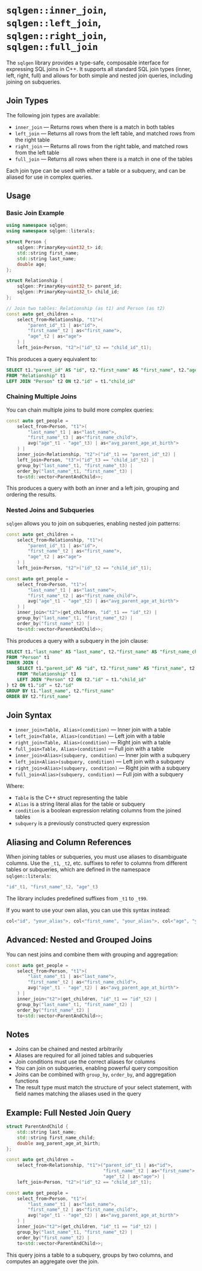 # `sqlgen::inner_join`, `sqlgen::left_join`, `sqlgen::right_join`, `sqlgen::full_join`

The `sqlgen` library provides a type-safe, composable interface for expressing SQL joins in C++. It supports all standard SQL join types (inner, left, right, full) and allows for both simple and nested join queries, including joining on subqueries.

## Join Types

The following join types are available:

- `inner_join` — Returns rows when there is a match in both tables
- `left_join` — Returns all rows from the left table, and matched rows from the right table
- `right_join` — Returns all rows from the right table, and matched rows from the left table
- `full_join` — Returns all rows when there is a match in one of the tables

Each join type can be used with either a table or a subquery, and can be aliased for use in complex queries.

## Usage

### Basic Join Example

```cpp
using namespace sqlgen;
using namespace sqlgen::literals;

struct Person {
    sqlgen::PrimaryKey<uint32_t> id;
    std::string first_name;
    std::string last_name;
    double age;
};

struct Relationship {
    sqlgen::PrimaryKey<uint32_t> parent_id;
    sqlgen::PrimaryKey<uint32_t> child_id;
};

// Join two tables: Relationship (as t1) and Person (as t2)
const auto get_children =
    select_from<Relationship, "t1">(
        "parent_id"_t1 | as<"id">,
        "first_name"_t2 | as<"first_name">,
        "age"_t2 | as<"age">
    ) |
    left_join<Person, "t2">("id"_t2 == "child_id"_t1);
```

This produces a query equivalent to:

```sql
SELECT t1."parent_id" AS "id", t2."first_name" AS "first_name", t2."age" AS "age"
FROM "Relationship" t1
LEFT JOIN "Person" t2 ON t2."id" = t1."child_id"
```

### Chaining Multiple Joins

You can chain multiple joins to build more complex queries:

```cpp
const auto get_people =
    select_from<Person, "t1">(
        "last_name"_t1 | as<"last_name">,
        "first_name"_t3 | as<"first_name_child">,
        avg("age"_t1 - "age"_t3) | as<"avg_parent_age_at_birth">
    ) |
    inner_join<Relationship, "t2">("id"_t1 == "parent_id"_t2) |
    left_join<Person, "t3">("id"_t3 == "child_id"_t2) |
    group_by("last_name"_t1, "first_name"_t3) |
    order_by("last_name"_t1, "first_name"_t3) |
    to<std::vector<ParentAndChild>>;
```

This produces a query with both an inner and a left join, grouping and ordering the results.

### Nested Joins and Subqueries

`sqlgen` allows you to join on subqueries, enabling nested join patterns:

```cpp
const auto get_children =
    select_from<Relationship, "t1">(
        "parent_id"_t1 | as<"id">,
        "first_name"_t2 | as<"first_name">,
        "age"_t2 | as<"age">
    ) |
    left_join<Person, "t2">("id"_t2 == "child_id"_t1);

const auto get_people =
    select_from<Person, "t1">(
        "last_name"_t1 | as<"last_name">,
        "first_name"_t2 | as<"first_name_child">,
        avg("age"_t1 - "age"_t2) | as<"avg_parent_age_at_birth">
    ) |
    inner_join<"t2">(get_children, "id"_t1 == "id"_t2) |
    group_by("last_name"_t1, "first_name"_t2) |
    order_by("first_name"_t2) |
    to<std::vector<ParentAndChild>>;
```

This produces a query with a subquery in the join clause:

```sql
SELECT t1."last_name" AS "last_name", t2."first_name" AS "first_name_child", AVG((t1."age") - (t2."age")) AS "avg_parent_age_at_birth"
FROM "Person" t1
INNER JOIN (
    SELECT t1."parent_id" AS "id", t2."first_name" AS "first_name", t2."age" AS "age"
    FROM "Relationship" t1
    LEFT JOIN "Person" t2 ON t2."id" = t1."child_id"
) t2 ON t1."id" = t2."id"
GROUP BY t1."last_name", t2."first_name"
ORDER BY t2."first_name"
```

## Join Syntax

- `inner_join<Table, Alias>(condition)` — Inner join with a table
- `left_join<Table, Alias>(condition)` — Left join with a table
- `right_join<Table, Alias>(condition)` — Right join with a table
- `full_join<Table, Alias>(condition)` — Full join with a table
- `inner_join<Alias>(subquery, condition)` — Inner join with a subquery
- `left_join<Alias>(subquery, condition)` — Left join with a subquery
- `right_join<Alias>(subquery, condition)` — Right join with a subquery
- `full_join<Alias>(subquery, condition)` — Full join with a subquery

Where:
- `Table` is the C++ struct representing the table
- `Alias` is a string literal alias for the table or subquery
- `condition` is a boolean expression relating columns from the joined tables
- `subquery` is a previously constructed query expression

## Aliasing and Column References

When joining tables or subqueries, you must use aliases to disambiguate columns. Use the `_t1`, `_t2`, etc. 
suffixes to refer to columns from different tables or subqueries, which are defined in the 
namespace `sqlgen::literals`:

```cpp
"id"_t1, "first_name"_t2, "age"_t3
```

The library includes predefined suffixes from `_t1` to `_t99`.

If you want to use your own alias, you can use this syntax instead:

```cpp
col<"id", "your_alias">, col<"first_name", "your_alias">, col<"age", "your_alias">
```

## Advanced: Nested and Grouped Joins

You can nest joins and combine them with grouping and aggregation:

```cpp
const auto get_people =
    select_from<Person, "t1">(
        "last_name"_t1 | as<"last_name">,
        "first_name"_t2 | as<"first_name_child">,
        avg("age"_t1 - "age"_t2) | as<"avg_parent_age_at_birth">
    ) |
    inner_join<"t2">(get_children, "id"_t1 == "id"_t2) |
    group_by("last_name"_t1, "first_name"_t2) |
    order_by("first_name"_t2) |
    to<std::vector<ParentAndChild>>;
```

## Notes

- Joins can be chained and nested arbitrarily
- Aliases are required for all joined tables and subqueries
- Join conditions must use the correct aliases for columns
- You can join on subqueries, enabling powerful query composition
- Joins can be combined with `group_by`, `order_by`, and aggregation functions
- The result type must match the structure of your select statement, with field names matching the aliases used in the query

## Example: Full Nested Join Query

```cpp
struct ParentAndChild {
    std::string last_name;
    std::string first_name_child;
    double avg_parent_age_at_birth;
};

const auto get_children =
    select_from<Relationship, "t1">("parent_id"_t1 | as<"id">,
                                    "first_name"_t2 | as<"first_name">,
                                    "age"_t2 | as<"age">) |
    left_join<Person, "t2">("id"_t2 == "child_id"_t1);

const auto get_people =
    select_from<Person, "t1">(
        "last_name"_t1 | as<"last_name">,
        "first_name"_t2 | as<"first_name_child">,
        avg("age"_t1 - "age"_t2) | as<"avg_parent_age_at_birth">
    ) |
    inner_join<"t2">(get_children, "id"_t1 == "id"_t2) |
    group_by("last_name"_t1, "first_name"_t2) |
    order_by("first_name"_t2) |
    to<std::vector<ParentAndChild>>;
```

This query joins a table to a subquery, groups by two columns, and computes an aggregate over the join.

